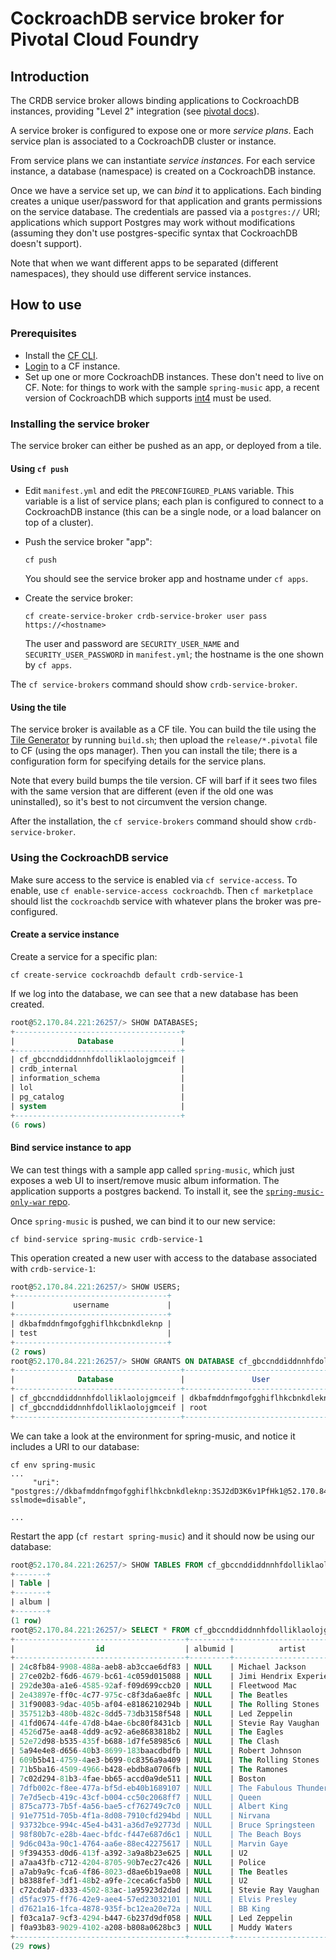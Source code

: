 # CockroachDB service broker for Pivotal Cloud Foundry

## Introduction

The CRDB service broker allows binding applications to CockroachDB instances,
providing "Level 2" integration (see [pivotal
docs](https://docs.pivotal.io/tiledev/brokered.html)).

A service broker is configured to expose one or more *service plans*. Each
service plan is associated to a CockroachDB cluster or instance.

From service plans we can instantiate *service instances*. For each service
instance, a database (namespace) is created on a CockroachDB instance.

Once we have a service set up, we can *bind* it to applications. Each binding
creates a unique user/password for that application and grants permissions on
the service database. The credentials are passed via a `postgres://` URI;
applications which support Postgres may work without modifications (assuming
they don't use postgres-specific syntax that CockroachDB doesn't support).

Note that when we want different apps to be separated (different namespaces),
they should use different service instances.

## How to use

### Prerequisites

- Install the [CF CLI](https://docs.cloudfoundry.org/cf-cli/install-go-cli.html).
- [Login](https://docs.cloudfoundry.org/cf-cli/getting-started.html#login) to a CF instance.
- Set up one or more CockroachDB instances. These don't need to live on CF.
  Note: for things to work with the sample `spring-music` app, a recent version
  of CockroachDB which supports
  [int4](https://github.com/cockroachdb/cockroach/pull/16720) must be used.


### Installing the service broker

The service broker can either be pushed as an app, or deployed from a tile.

#### Using `cf push`

- Edit `manifest.yml` and edit the `PRECONFIGURED_PLANS` variable. This variable
  is a list of service plans; each plan is configured to connect to a
  CockroachDB instance (this can be a single node, or a load balancer on top of
  a cluster).

- Push the service broker "app":
  ```
  cf push
  ```
  You should see the service broker app and hostname under `cf apps`.

- Create the service broker:
  ```
  cf create-service-broker crdb-service-broker user pass https://<hostname>
  ```
  The user and password are `SECURITY_USER_NAME` and `SECURITY_USER_PASSWORD`
  in `manifest.yml`; the hostname is the one shown by `cf apps`.

The `cf service-brokers` command should show `crdb-service-broker`.


#### Using the tile

The service broker is available as a CF tile. You can build the tile using the
[Tile Generator](https://docs.pivotal.io/tiledev/tile-generator.html) by running
`build.sh`; then upload the `release/*.pivotal` file to CF (using the ops
manager). Then you can install the tile; there is a configuration form for
specifying details for the service plans.

Note that every build bumps the tile version. CF will barf if it sees two files
with the same version that are different (even if the old one was uninstalled),
so it's best to not circumvent the version change.

After the installation, the `cf service-brokers` command should show `crdb-service-broker`.

### Using the CockroachDB service

Make sure access to the service is enabled via `cf service-access`. To enable,
use `cf enable-service-access cockroachdb`. Then `cf marketplace` should list
the `cockroachdb` service with whatever plans the broker was pre-configured.

#### Create a service instance

Create a service for a specific plan:
```
cf create-service cockroachdb default crdb-service-1
```

If we log into the database, we can see that a new database has been created.

```sql
root@52.170.84.221:26257/> SHOW DATABASES;
+-------------------------------------+
|              Database               |
+-------------------------------------+
| cf_gbccnddiddnnhfdolliklaolojgmceif |
| crdb_internal                       |
| information_schema                  |
| lol                                 |
| pg_catalog                          |
| system                              |
+-------------------------------------+
(6 rows)
```

#### Bind service instance to app

We can test things with a sample app called `spring-music`, which just exposes a
web UI to insert/remove music album information. The application supports a
postgres backend. To install it, see the [`spring-music-only-war` repo](https://github.com/svennela/spring-music-only-war).

Once `spring-music` is pushed, we can bind it to our new service:
```
cf bind-service spring-music crdb-service-1
```

This operation created a new user with access to the database associated with
`crdb-service-1`:
```sql
root@52.170.84.221:26257/> SHOW USERS;
+----------------------------------+
|             username             |
+----------------------------------+
| dkbafmddnfmgofgghiflhkcbnkdleknp |
| test                             |
+----------------------------------+
(2 rows)
root@52.170.84.221:26257/> SHOW GRANTS ON DATABASE cf_gbccnddiddnnhfdolliklaolojgmceif;
+-------------------------------------+----------------------------------+------------+
|              Database               |               User               | Privileges |
+-------------------------------------+----------------------------------+------------+
| cf_gbccnddiddnnhfdolliklaolojgmceif | dkbafmddnfmgofgghiflhkcbnkdleknp | ALL        |
| cf_gbccnddiddnnhfdolliklaolojgmceif | root                             | ALL        |
+-------------------------------------+----------------------------------+------------+
```

We can take a look at the environment for spring-music, and notice it includes a
URI to our database:
```
cf env spring-music
...
     "uri": "postgres://dkbafmddnfmgofgghiflhkcbnkdleknp:3SJ2dD3K6v1PfHk1@52.170.84.221:26257/cf_gbccnddiddnnhfdolliklaolojgmceif?sslmode=disable",

...
```
Restart the app (`cf restart spring-music`) and it should now be using our database:
```sql
root@52.170.84.221:26257/> SHOW TABLES FROM cf_gbccnddiddnnhfdolliklaolojgmceif;
+-------+
| Table |
+-------+
| album |
+-------+
(1 row)
root@52.170.84.221:26257/> SELECT * FROM cf_gbccnddiddnnhfdolliklaolojgmceif.album;
+--------------------------------------+---------+---------------------------+-------+-------------+----------------------------+------------+
|                  id                  | albumid |          artist           | genre | releaseyear |           title            | trackcount |
+--------------------------------------+---------+---------------------------+-------+-------------+----------------------------+------------+
| 24c8fb84-9908-488a-aeb8-ab3ccae6df83 | NULL    | Michael Jackson           | Pop   |        1982 | Thriller                   |          0 |
| 27ce02b2-f6d6-4679-bc61-4c059d015088 | NULL    | Jimi Hendrix Experience   | Rock  |        1967 | Are You Experienced?       |          0 |
| 292de30a-a1e6-4585-92af-f09d699ccb20 | NULL    | Fleetwood Mac             | Rock  |        1977 | Rumours                    |          0 |
| 2e43897e-ff0c-4c77-975c-c8f3da6ae8fc | NULL    | The Beatles               | Rock  |        1969 | Abbey Road                 |          0 |
| 31f90083-9dac-405b-af04-e8186210294b | NULL    | The Rolling Stones        | Rock  |        1969 | Let it Bleed               |          0 |
| 357512b3-480b-482c-8dd5-73db3158f548 | NULL    | Led Zeppelin              | Rock  |        1969 | Led Zeppelin               |          0 |
| 41fd0674-44fe-47d8-b4ae-6bc80f8431cb | NULL    | Stevie Ray Vaughan        | Blues |        1983 | Texas Flood                |          0 |
| 4526d75e-aa48-4dd9-ac92-a6e8683818b2 | NULL    | The Eagles                | Rock  |        1976 | Hotel California           |          0 |
| 52e72d98-b535-435f-b688-1d7fe58985c6 | NULL    | The Clash                 | Rock  |        1980 | London Calling             |          0 |
| 5a94e4e8-d656-40b3-8699-183baacdbdfb | NULL    | Robert Johnson            | Blues |        1961 | King of the Delta Blues    |          0 |
| 609b5b41-4759-4ae3-b699-0c8356a9a409 | NULL    | The Rolling Stones        | Rock  |        1972 | Exile on Main Street       |          0 |
| 71b5ba16-4509-4966-b428-ebdb8a0706fb | NULL    | The Ramones               | Rock  |        1976 | The Ramones                |          0 |
| 7c02d294-81b3-4fae-bb65-accd0a9de511 | NULL    | Boston                    | Rock  |        1978 | Don't Look Back            |          0 |
| 7dfb002c-f8ee-477a-bf5d-eb40b1689107 | NULL    | The Fabulous Thunderbirds | Blues |        1979 | Rock With Me               |          0 |
| 7e7d5ecb-419c-43cf-b004-cc50c2068ff7 | NULL    | Queen                     | Rock  |        1975 | A Night At The Opera       |          0 |
| 875ca773-7b5f-4a56-bae5-cf762749c7c0 | NULL    | Albert King               | Blues |        1967 | Born Under A Bad Sign      |          0 |
| 91e7751d-705b-4f1a-8d08-7910cfd294bd | NULL    | Nirvana                   | Rock  |        1991 | Nevermind                  |          0 |
| 93732bce-994c-45e4-b431-a36d7e92773d | NULL    | Bruce Springsteen         | Rock  |        1975 | Born to Run                |          0 |
| 98f80b7c-e28b-4aec-bfdc-f447e687d6c1 | NULL    | The Beach Boys            | Rock  |        1966 | Pet Sounds                 |          0 |
| 9d6c043a-90c1-4764-aa6e-88ec42275617 | NULL    | Marvin Gaye               | Rock  |        1971 | What's Going On            |          0 |
| 9f394353-d0d6-413f-a392-3a9a8b23e625 | NULL    | U2                        | Rock  |        1991 | Achtung Baby               |          0 |
| a7aa43fb-c712-4204-8705-90b7ec27c426 | NULL    | Police                    | Rock  |        1983 | Synchronicity              |          0 |
| a7ab9a9c-fca6-4f86-8023-d8ae6b19ae08 | NULL    | The Beatles               | Rock  |        1965 | Rubber Soul                |          0 |
| b8388fef-3df1-48b2-a9fe-2ceca6cfa5b0 | NULL    | U2                        | Rock  |        1987 | The Joshua Tree            |          0 |
| c72cdab7-d333-4502-83ac-1a95923d2dad | NULL    | Stevie Ray Vaughan        | Blues |        1984 | Couldn't Stand The Weather |          0 |
| d5fac975-ff76-42e9-aee4-57ed23032101 | NULL    | Elvis Presley             | Rock  |        1976 | Sun Sessions               |          0 |
| d7621a16-1fca-4878-935f-bc12ea20e72a | NULL    | BB King                   | Blues |        1956 | Singin' The Blues          |          0 |
| f03ca1a7-9cf3-4294-b447-6b237d9df058 | NULL    | Led Zeppelin              | Rock  |        1971 | IV                         |          0 |
| f0a93b83-9029-4102-a208-b808a0628bc3 | NULL    | Muddy Waters              | Blues |        1964 | Folk Singer                |          0 |
+--------------------------------------+---------+---------------------------+-------+-------------+----------------------------+------------+
(29 rows)
```
